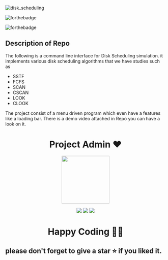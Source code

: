 ![disk_scheduling](https://socialify.git.ci/honeybhardwaj/disk_scheduling/image?description=1&descriptionEditable=CLI%20Based%20Disk%20Scheduling%20Simulation&forks=1&issues=1&language=1&owner=1&stargazers=1&theme=Light)



![forthebadge](https://forthebadge.com/images/badges/made-with-python.svg)

![forthebadge](https://forthebadge.com/images/badges/open-source.svg)

## Description of Repo

The following is a command line interface for Disk Scheduling simulation. it implements various disk scheduling algorithms that we have studies such as
- SSTF
- FCFS
- SCAN
- CSCAN
- LOOK
- CLOOK

The project consist of a menu driven program which even have a features like a loading bar. There is a demo video attached in Repo you can have a look on it.


<h1 align=center> Project Admin ❤️ </h1>
<p align="center">
  <a href="https://github.com/honeybhardwaj"><img src="https://user-images.githubusercontent.com/51120790/112728813-11dfcc80-8f4f-11eb-8398-5864bd390546.png" width=150px height=150px /></a> 
    
<p align="center">
  <img src="https://img.shields.io/badge/honeyhardwj%20-%230077B5.svg?&style=for-the-badge&logo=linkedin&logoColor=white"/>  <img src="https://img.shields.io/badge/honeybhardwaj%20-%231DA1F2.svg?&style=for-the-badge&logo=github&logoColor=black"/> <img src="https://img.shields.io/badge/honney_bhardwaj%20-%23E4405F.svg?&style=for-the-badge&logo=Instagram&logoColor=white"/>                                                                                      

<h1 align=center>Happy Coding 👨‍💻 </h1>

## please don't forget to give a star ⭐ if you liked it.
